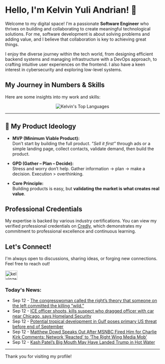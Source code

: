 # Hello, I'm Kelvin Yuli Andrian! 👋

Welcome to my digital space! I'm a passionate **Software Engineer** who thrives on building and collaborating to create meaningful technological solutions. For me, software development is about solving problems and adding value, and I believe that collaboration is key to achieving great things.

I enjoy the diverse journey within the tech world, from designing efficient backend systems and managing infrastructure with a DevOps approach, to crafting intuitive user experiences on the frontend. I also have a keen interest in cybersecurity and exploring low-level systems.

## My Journey in Numbers & Skills

Here are some insights into my work and skills:

<p align="center">
  <img src="https://github-readme-stats.vercel.app/api/top-langs/?username=kelvinzer0&layout=compact&theme=radical" alt="Kelvin's Top Languages" />
</p>

---

## 🚀 My Product Ideology

- **MVP (Minimum Viable Product):**  
  Don’t start by building the full product. *"Sell it first"* through ads or a simple landing page, collect contacts, validate demand, then build the product.

- **GPD (Gather – Plan – Decide):**  
  Stress and worry don’t help. Gather information → plan → make a decision. Execution > overthinking.

- **Core Principle:**  
  Building products is easy, but **validating the market is what creates real value**.

## Professional Credentials

My expertise is backed by various industry certifications. You can view my verified professional credentials on [Credly](https://www.credly.com/users/kelvin-yuli-andrian/badges), which demonstrates my commitment to professional excellence and continuous learning.

## Let's Connect!

I'm always open to discussions, sharing ideas, or forging new connections. Feel free to reach out!

<p align="left">
    <a href="https://linkedin.com/in/kelvinzero" target="blank"><img align="center" src="https://cdn.jsdelivr.net/npm/simple-icons@3.0.1/icons/linkedin.svg" alt="kelvinzero" height="30" width="40" /></a>
</p>

### Today's News:

<!-- feed start -->
- Sep 12 - [The congresswoman called the right’s theory that someone on the left committed the killing “wild.”](https://www.yahoo.com/news/videos/congresswoman-called-theory-someone-left-182224962.html)
- Sep 12 - [ICE officer shoots, kills suspect who dragged officer with car near Chicago, says Homeland Security](https://www.yahoo.com/news/articles/ice-officer-shoots-kills-suspect-181956586.html)
- Sep 12 - [Potential tropical development in Gulf poses primary US threat before end of September](https://www.yahoo.com/news/articles/potential-tropical-development-gulf-poses-181408205.html)
- Sep 12 - [Matthew Dowd Speaks Out After MSNBC Fired Him for Charlie Kirk Comments: Network ‘Reacted’ to ‘The Right Wing Media Mob’](https://www.yahoo.com/news/articles/matthew-dowd-speaks-msnbc-fired-175908412.html)
- Sep 12 - [Kash Patel’s Big Mouth May Have Landed Trump in Hot Water](https://www.yahoo.com/news/articles/kash-patel-big-mouth-may-164305700.html)
<!-- feed end -->

---

Thank you for visiting my profile!
